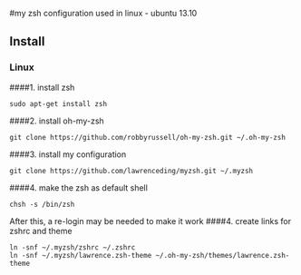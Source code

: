 #my zsh configuration used in linux - ubuntu 13.10
## Install
### Linux
####1. install zsh
```
sudo apt-get install zsh
```
####2. install oh-my-zsh
```
git clone https://github.com/robbyrussell/oh-my-zsh.git ~/.oh-my-zsh
```
####3. install my configuration
```
git clone https://github.com/lawrenceding/myzsh.git ~/.myzsh
```
####4. make the zsh as default shell
```
chsh -s /bin/zsh
```
After this, a re-login may be needed to make it work
####4. create links for zshrc and theme
```
ln -snf ~/.myzsh/zshrc ~/.zshrc
ln -snf ~/.myzsh/lawrence.zsh-theme ~/.oh-my-zsh/themes/lawrence.zsh-theme
```

